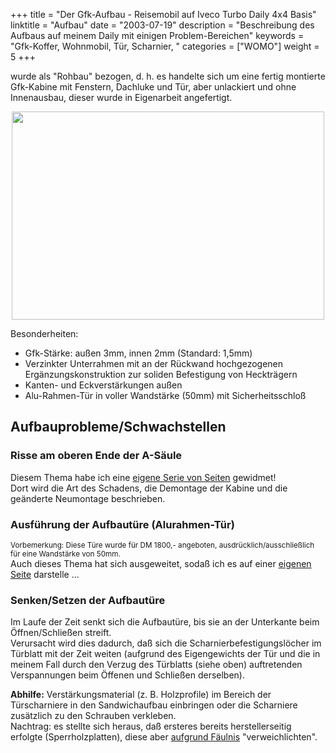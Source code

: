+++
title = "Der Gfk-Aufbau - Reisemobil auf Iveco Turbo Daily 4x4 Basis"
linktitle   = "Aufbau"
date =  "2003-07-19"
description = "Beschreibung des Aufbaus auf meinem Daily mit einigen Problem-Bereichen"
keywords      = "Gfk-Koffer, Wohnmobil, Tür, Scharnier, "
categories = ["WOMO"]
weight = 5
+++

<!--INHALT Beginn-->
<p>wurde als "Rohbau" bezogen, d. h. es handelte sich um eine fertig montierte Gfk-Kabine mit Fenstern, Dachluke und Tür, aber unlackiert und ohne Innenausbau, dieser wurde in Eigenarbeit angefertigt.</p>
<div align="center"><img src="/bilder/iveco-womo/lkw-di040128.jpg" width="500" height="333" border="0" alt=""></div>
<p>Besonderheiten:</p>
<ul>
<li>Gfk-Stärke: außen 3mm, innen 2mm (Standard: 1,5mm)</li>
<li>Verzinkter Unterrahmen mit an der Rückwand hochgezogenen Ergänzungskonstruktion zur soliden Befestigung von Heckträgern</li>
<li>Kanten- und Eckverstärkungen außen</li>
<li>Alu-Rahmen-Tür in voller Wandstärke (50mm) mit Sicherheitsschloß</li>
</ul>

<a name="riss"></a>
<h2>Aufbauprobleme/Schwachstellen</h2>
<h3>Risse am oberen Ende der A-Säule</h3>
<p>Diesem Thema habe ich eine <a href="aufbau-probleme.html">eigene Serie von Seiten</a> gewidmet!<br>
Dort wird die Art des Schadens, die Demontage der Kabine und die geänderte Neumontage beschrieben.</p>

<h3>Ausführung der Aufbautüre (Alurahmen-Tür)</h3>
<p><small>Vorbemerkung: Diese Türe wurde für DM 1800,- angeboten, ausdrücklich/ausschließlich für eine Wandstärke von 50mm.</small><br>
Auch dieses Thema hat sich ausgeweitet, sodaß ich es auf einer <a href="aufbau-tuerprobleme.html">eigenen Seite</a> darstelle ...</p>

<h3>Senken/Setzen der Aufbautüre</h3>
<p>Im Laufe der Zeit senkt sich die Aufbautüre, bis sie an der Unterkante beim Öffnen/Schließen streift.<br>
Verursacht wird dies dadurch, daß sich die Scharnierbefestigungslöcher im Türblatt mit der Zeit weiten (aufgrund des Eigengewichts der Tür und die in meinem Fall durch den Verzug des Türblatts (siehe oben) auftretenden Verspannungen beim Öffenen und Schließen derselben).</p>
<p><b>Abhilfe:</b> Verstärkungsmaterial (z. B. Holzprofile) im Bereich der Türscharniere in den Sandwichaufbau einbringen oder die Scharniere zusätzlich zu den Schrauben verkleben.<br>
Nachtrag: es stellte sich heraus, daß ersteres bereits herstellerseitig erfolgte (Sperrholzplatten), diese aber <a href="aufbau-tuerprobleme.html">aufgrund Fäulnis</a> "verweichlichten".</p>

<!--INHALT Ende-->